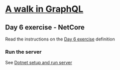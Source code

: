 # [A walk in GraphQL](../../../README.md)

## Day 6 exercise - NetCore

Read the instructions on the [Day 6 exercise](../day_06.md#exercise) definition

### Run the server

 See [Dotnet setup and run server](../../../setup/netcore.md)
